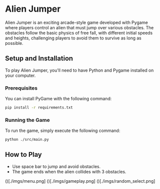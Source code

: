 # Alien Jumper

Alien Jumper is an exciting arcade-style game developed with Pygame where players control an alien that must jump over various obstacles. The obstacles follow the basic physics of free fall, with different initial speeds and heights, challenging players to avoid them to survive as long as possible.

## Setup and Installation

To play Alien Jumper, you'll need to have Python and Pygame installed on your computer.

### Prerequisites

You can install PyGame with the following command:

```bash
pip install -r requirements.txt
```

### Running the Game

To run the game, simply execute the following command:

```bash
python ./src/main.py
```

## How to Play

- Use space bar to jump and avoid obstacles.
- The game ends when the alien collides with 3 obstacles.

()[./imgs/menu.png]
()[./imgs/gameplay.png]
()[./imgs/random_select.png]
